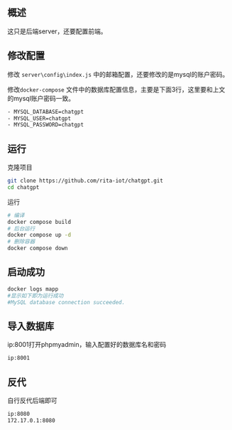 ## 概述

这只是后端server，还要配置前端。

## 修改配置

修改 `server\config\index.js` 中的邮箱配置，还要修改的是mysql的账户密码。

修改`docker-compose` 文件中的数据库配置信息，主要是下面3行，这里要和上文的mysql账户密码一致。

```bash
- MYSQL_DATABASE=chatgpt
- MYSQL_USER=chatgpt
- MYSQL_PASSWORD=chatgpt
```

## 运行

克隆项目

```bash
git clone https://github.com/rita-iot/chatgpt.git
cd chatgpt
```

运行

```bash
# 编译
docker compose build
# 后台运行
docker compose up -d
# 删除容器
docker compose down
```

## 启动成功

```bash
docker logs mapp
#显示如下即为运行成功
#MySQL database connection succeeded.
```

## 导入数据库

ip:8001打开phpmyadmin，输入配置好的数据库名和密码

```bash
ip:8001
```

## 反代

自行反代后端即可

```bash
ip:8080
172.17.0.1:8080
```

